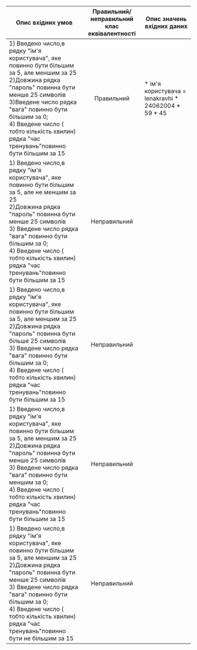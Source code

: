 |Опис вхідних умов|	Правильний/неправильний клас еквівалентності|Опис значень вхідних даних|
|-----------------|---------------------------------------------|--------------------------|
|1) Введено число,в рядку "ім'я користувача", яке повинно бути більшим за 5, але меншим за 25 <br>2)Довжина рядка "пароль" повинна бути менше 25 символів <br>3)Введене число рядка "вага" повинно бути більшим за 0; <br>4) Введене число ( тобто кількість хвилин) рядка "час тренувань"повинно бути більшим за 15|<p align="center">Правильний</p>|* ім'я користувача = lenakravhi * 24062004 * 59 * 45|
|1) Введено число,в рядку "ім'я користувача", яке повинно бути більшим за 5, але не меншим за 25 <br>2)Довжина рядка "пароль" повинна бути менше 25 символів <br>3) Введене число рядка "вага" повинно бути більшим за 0; <br>4) Введене число ( тобто кількість хвилин) рядка "час тренувань"повинно бути більшим за 15|<p align="center">Неправильний</p>||
|1) Введено число,в рядку "ім'я користувача", яке повинно бути більшим за 5, але меншим за 25 <br>2)Довжина рядка "пароль" повинна бути більше 25 символів <br>3) Введене число рядка "вага" повинно бути більшим за 0; <br>4) Введене число ( тобто кількість хвилин) рядка "час тренувань"повинно бути більшим за 15|<p align="center">Неправильний</p>||
|1) Введено число,в рядку "ім'я користувача", яке повинно бути більшим за 5, але меншим за 25 <br>2)Довжина рядка "пароль" повинна бути менше 25 символів <br>3) Введене число рядка "вага" повинно бути меншим за 0; <br>4) Введене число ( тобто кількість хвилин) рядка "час тренувань"повинно бути більшим за 15|<p align="center">Неправильний</p>||
|1) Введено число,в рядку "ім'я користувача", яке повинно бути більшим за 5, але меншим за 25 <br>2)Довжина рядка "пароль" повинна бути менше 25 символів <br>3) Введене число рядка "вага" повинно бути більшим за 0; <br>4) Введене число ( тобто кількість хвилин) рядка "час тренувань"повинно бути не більшим за 15|<p align="center">Неправильний</p>||
